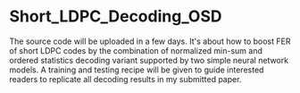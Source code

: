 # Short_LDPC_Decoding_OSD
The source code will be uploaded in a few days. It's about how to boost FER of short LDPC codes by the combination of normalized min-sum and ordered statistics decoding variant supported by two simple neural network models. A training and testing recipe will be given to guide interested readers to replicate all decoding results in my submitted paper.
